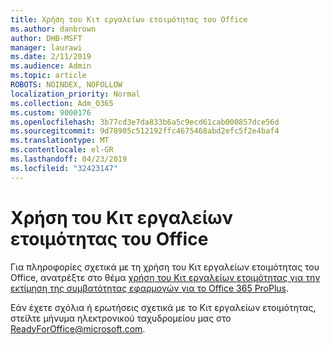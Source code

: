 ```yaml
---
title: Χρήση του Κιτ εργαλείων ετοιμότητας του Office
ms.author: danbrown
author: DHB-MSFT
manager: laurawi
ms.date: 2/11/2019
ms.audience: Admin
ms.topic: article
ROBOTS: NOINDEX, NOFOLLOW
localization_priority: Normal
ms.collection: Adm_O365
ms.custom: 9000176
ms.openlocfilehash: 3b77cd3e7da833b6a5c9ecd61cab000857dce56d
ms.sourcegitcommit: 9d78905c512192ffc4675468abd2efc5f2e4baf4
ms.translationtype: MT
ms.contentlocale: el-GR
ms.lasthandoff: 04/23/2019
ms.locfileid: "32423147"
---
```

# <a name="using-the-office-readiness-toolkit"></a>Χρήση του Κιτ εργαλείων ετοιμότητας του Office

Για πληροφορίες σχετικά με τη χρήση του Κιτ εργαλείων ετοιμότητας του Office, ανατρέξτε στο θέμα [χρήση του Κιτ εργαλείων ετοιμότητας για την εκτίμηση της συμβατότητας εφαρμογών για το Office 365 ProPlus](https://docs.microsoft.com/DeployOffice/use-the-readiness-toolkit-to-assess-application-compatibility-for-office-365-pro).

Εάν έχετε σχόλια ή ερωτήσεις σχετικά με το Κιτ εργαλείων ετοιμότητας, στείλτε μήνυμα ηλεκτρονικού ταχυδρομείου μας στο ReadyForOffice@microsoft.com.
